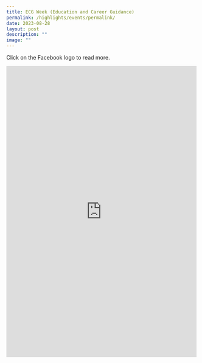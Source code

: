 ```yaml
---
title: ECG Week (Education and Career Guidance)
permalink: /highlights/events/permalink/
date: 2023-08-28
layout: post
description: ""
image: ""
---
```

Click on the Facebook logo to read more. 

<iframe allow="autoplay; clipboard-write; encrypted-media; picture-in-picture; web-share" allowfullscreen="true" frameborder="0" scrolling="no" style="border:none;overflow:hidden" height="766" width="500" src="https://www.facebook.com/plugins/post.php?href=https%3A%2F%2Fwww.facebook.com%2Fpermalink.php%3Fstory_fbid%3Dpfbid026aubvESfrU2DKfJBtkgqvVJMxVyQhdK7ok82ubbETtTX5L8rdHJ3UUB4DzeWh5LRl%26id%3D100063909198835&amp;show_text=true&amp;width=500"></iframe>
